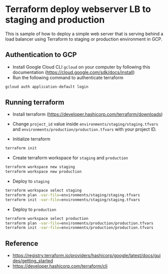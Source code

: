 # Terraform deploy webserver LB to staging and production

This is sample of how to deploy a simple web server that is serving behind a load balancer using Terraform to staging or production environment in GCP.

## Authentication to GCP

- Install Google Cloud CLI `gcloud` on your computer by following this documentation (https://cloud.google.com/sdk/docs/install)
- Run the following command to authenticate terraform

```bash
gcloud auth application-default login
```

## Running terraform

- Install terraform (https://developer.hashicorp.com/terraform/downloads)
- Change `project_id` value inside `environments/staging/staging.tfvars` and `environments/production/production.tfvars` with your project ID.

- Initialize terraform

```bash
terraform init
```

- Create terraform workspace for `staging` and `production`

```bash
terraform workspace new staging
terraform workspace new production
```

- Deploy to `staging`
```bash
terraform workspace select staging
terraform plan -var-file=environments/staging/staging.tfvars
terraform init -var-file=environments/staging/staging.tfvars
```

- Deploy to `production`
```bash
terraform workspace select production
terraform plan -var-file=environments/production/production.tfvars
terraform init -var-file=environments/production/production.tfvars
```

## Reference
- https://registry.terraform.io/providers/hashicorp/google/latest/docs/guides/getting_started
- https://developer.hashicorp.com/terraform/cli